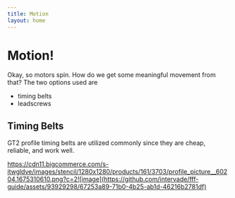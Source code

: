 ```yaml
---
title: Motion
layout: home
---
```

# Motion!
Okay, so motors spin. How do we get some meaningful movement from that? The two options used are

- timing belts
- leadscrews

## Timing Belts
GT2 profile timing belts are utilized commonly since they are cheap, reliable, and work well.

https://cdn11.bigcommerce.com/s-itwgldve/images/stencil/1280x1280/products/161/3703/profile_picture__60204.1675310610.png?c=2![image](https://github.com/intervade/fff-guide/assets/93929298/67253a89-71b0-4b25-ab1d-46216b2781df)

